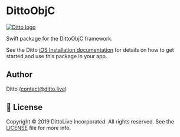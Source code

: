 # DittoObjC

[![Ditto logo](https://www.ditto.live/_ipx/w_96,q_75/%2Flogos%2Flogo.png?url=%2Flogos%2Flogo.png&w=96&q=75)](https://www.ditto.live/)

Swift package for the DittoObjC framework.

See the Ditto [iOS Installation documentation](https://docs.ditto.live/installation/ios)
for details on how to get started and use this package in your app.

## Author

Ditto (contact@ditto.live)

## 📄 License

Copyright © 2019 DittoLive Incorporated. All rights reserved.
See the [LICENSE](LICENSE.md) file for more info.
